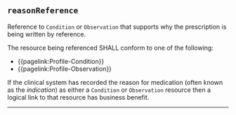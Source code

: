 ## `reasonReference`

Reference to `Condition` or `Observation` that supports why the prescription is being written by reference. 

The resource being referenced SHALL conform to one of the following:
- {{pagelink:Profile-Condition}}
- {{pagelink:Profile-Observation}}

If the clinical system has recorded the reason for medication (often known as the *indication*) as either a `Condition` or `Observation` resource then a logical link to that resource has business benefit.

---
